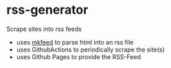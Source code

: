 # rss-generator
Scrape sites into rss feeds

- uses [mkfeed](https://github.com/dburic/mkfeed) to parse html into an rss file
- uses GithubActions to periodically scrape the site(s)
- uses Github Pages to provide the RSS-Feed
